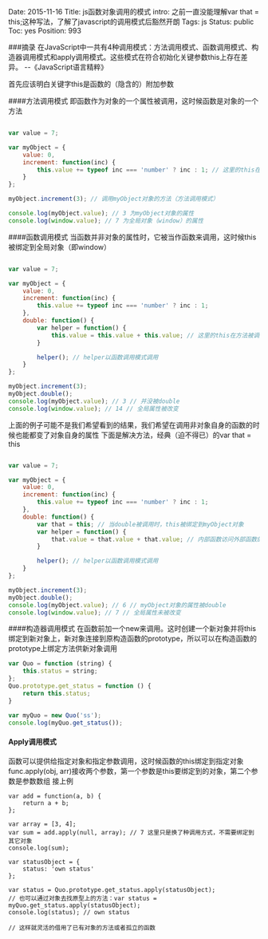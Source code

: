 Date: 2015-11-16
Title: js函数对象调用的模式
intro: 之前一直没能理解var that = this;这种写法，了解了javascript的调用模式后豁然开朗
Tags: js
Status: public
Toc: yes
Position: 993

###摘录
在JavaScript中一共有4种调用模式：方法调用模式、函数调用模式、构造器调用模式和apply调用模式。这些模式在符合初始化关键参数this上存在差异。 --《JavaScript语言精粹》

首先应该明白关键字this是函数的（隐含的）附加参数

####方法调用模式
即函数作为对象的一个属性被调用，这时候函数是对象的一个方法

```javascript

var value = 7;

var myObject = {
	value: 0,
	increment: function(inc) {
		this.value += typeof inc === 'number' ? inc : 1; // 这里的this在方法被调用时绑定到myObject对象
	}
};

myObject.increment(3); // 调用myObject对象的方法（方法调用模式）

console.log(myObject.value); // 3 为myObject对象的属性
console.log(window.value); // 7 为全局对象（window）的属性

```

####函数调用模式
当函数并非对象的属性时，它被当作函数来调用，这时候this被绑定到全局对象（即window）

```javascript

var value = 7;

var myObject = {
	value: 0,
	increment: function(inc) {
		this.value += typeof inc === 'number' ? inc : 1;
	},
	double: function() {
		var helper = function() {
			this.value = this.value + this.value; // 这里的this在方法被调用时绑定到全局（window）对象
		}

		helper(); // helper以函数调用模式调用
	}
};

myObject.increment(3);
myObject.double();
console.log(myObject.value); // 3 // 并没被double
console.log(window.value); // 14 // 全局属性被改变

```

上面的例子可能不是我们希望看到的结果，我们希望在调用非对象自身的函数的时候也能都变了对象自身的属性
下面是解决方法，经典（迫不得已）的var that = this

```javascript

var value = 7;

var myObject = {
	value: 0,
	increment: function(inc) {
		this.value += typeof inc === 'number' ? inc : 1;
	},
	double: function() {
		var that = this; // 当double被调用时，this被绑定到myObject对象
		var helper = function() {
			that.value = that.value + that.value; // 内部函数访问外部函数的变量 避开了this关键字 这里的that指myObject
		}

		helper(); // helper以函数调用模式调用
	}
};

myObject.increment(3);
myObject.double();
console.log(myObject.value); // 6 // myObject对象的属性被double
console.log(window.value); // 7 // 全局属性未被改变

```

####构造器调用模式
在函数前加一个new来调用。这时创建一个新对象并将this绑定到新对象上，新对象连接到原构造函数的prototype，所以可以在构造函数的prototype上绑定方法供新对象调用

```javascript
var Quo = function (string) {
	this.status = string;
};
Quo.prototype.get_status = function () {
	return this.status;
}

var myQuo = new Quo('ss');
console.log(myQuo.get_status());

```

#### Apply调用模式
函数可以提供给指定对象和指定参数调用，这时候函数的this绑定到指定对象
func.apply(obj, arr)接收两个参数，第一个参数是this要绑定到的对象，第二个参数是参数数组
接上例

```
var add = function(a, b) {
	return a + b;
};

var array = [3, 4];
var sum = add.apply(null, array); // 7 这里只是换了种调用方式，不需要绑定到其它对象
console.log(sum);

var statusObject = {
	status: 'own status'
};

var status = Quo.prototype.get_status.apply(statusObject);
// 也可以通过对象去找原型上的方法：var status = myQuo.get_status.apply(statusObject);
console.log(status); // own status

// 这样就灵活的借用了已有对象的方法或者孤立的函数

```
